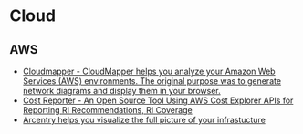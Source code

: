 # Cloud

## AWS

- [Cloudmapper - CloudMapper helps you analyze your Amazon Web Services (AWS) environments. The original purpose was to generate network diagrams and display them in your browser.](https://github.com/duo-labs/cloudmapper)
- [Cost Reporter - An Open Source Tool Using AWS Cost Explorer APIs for Reporting RI Recommendations, RI Coverage](https://github.com/fittedcloud/costreporter)
- [Arcentry helps you visualize the full picture of your infrastucture](https://arcentry.com/)
